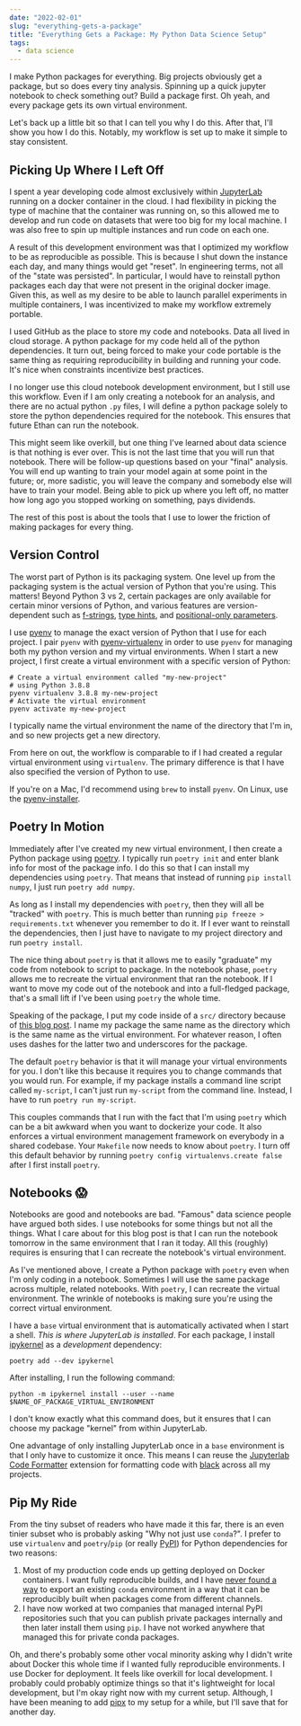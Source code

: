 ```yaml
---
date: "2022-02-01"
slug: "everything-gets-a-package"
title: "Everything Gets a Package: My Python Data Science Setup"
tags:
  - data science
---
```


I make Python packages for everything. Big projects obviously get a package, but so does every tiny analysis. Spinning up a quick jupyter notebook to check something out? Build a package first. Oh yeah, and every package gets its own virtual environment.

Let's back up a little bit so that I can tell you why I do this. After that, I'll show you how I do this. Notably, my workflow is set up to make it simple to stay consistent.

## Picking Up Where I Left Off

I spent a year developing code almost exclusively within [JupyterLab](https://jupyter.org/) running on a docker container in the cloud. I had flexibility in picking the type of machine that the container was running on, so this allowed me to develop and run code on datasets that were too big for my local machine. I was also free to spin up multiple instances and run code on each one.

A result of this development environment was that I optimized my workflow to be as reproducible as possible. This is because I shut down the instance each day, and many things would get "reset". In engineering terms, not all of the "state was persisted". In particular, I would have to reinstall python packages each day that were not present in the original docker image. Given this, as well as my desire to be able to launch parallel experiments in multiple containers, I was incentivized to make my workflow extremely portable.

I used GitHub as the place to store my code and notebooks. Data all lived in cloud storage. A python package for my code held all of the python dependencies. It turn out, being forced to make your code portable is the same thing as requiring reproducibility in building and running your code. It's nice when constraints incentivize best practices.

I no longer use this cloud notebook development environment, but I still use this workflow. Even if I am only creating a notebook for an analysis, and there are no actual python `.py` files, I will define a python package solely to store the python dependencies required for the notebook. This ensures that future Ethan can run the notebook. 

This might seem like overkill, but one thing I've learned about data science is that nothing is ever over. This is not the last time that you will run that notebook. There will be follow-up questions based on your "final" analysis. You will end up wanting to train your model again at some point in the future; or, more sadistic, you will leave the company and somebody else will have to train your model. Being able to pick up where you left off, no matter how long ago you stopped working on something, pays dividends.

The rest of this post is about the tools that I use to lower the friction of making packages for every thing.

## Version Control

The worst part of Python is its packaging system. One level up from the packaging system is the actual version of Python that you're using. This matters! Beyond Python 3 vs 2, certain packages are only available for certain minor versions of Python, and various features are version-dependent such as [f-strings](https://www.python.org/dev/peps/pep-0498/), [type hints](https://www.python.org/dev/peps/pep-0563/), and [positional-only parameters](https://www.python.org/dev/peps/pep-0570/).

I use [pyenv](https://github.com/pyenv/pyenv) to manage the exact version of Python that I use for each project. I pair `pyenv` with [pyenv-virtualenv](https://github.com/pyenv/pyenv-virtualenv) in order to use `pyenv` for managing both my python version and my virtual environments. When I start a new project, I first create a virtual environment with a specific version of Python:

```commandline
# Create a virtual environment called "my-new-project"
# using Python 3.8.8
pyenv virtualenv 3.8.8 my-new-project
# Activate the virtual environment
pyenv activate my-new-project
```

I typically name the virtual environment the name of the directory that I'm in, and so new projects get a new directory.

From here on out, the workflow is comparable to if I had created a regular virtual environment using `virtualenv`. The primary difference is that I have also specified the version of Python to use.

If you're on a Mac, I'd recommend using `brew` to install `pyenv`. On Linux, use the [pyenv-installer](https://github.com/pyenv/pyenv-installer).

## Poetry In Motion

Immediately after I've created my new virtual environment, I then create a Python package using [poetry](https://python-poetry.org/). I typically run `poetry init` and enter blank info for most of the package info. I do this so that I can install my dependencies using `poetry`. That means that instead of running `pip install numpy`, I just run `poetry add numpy`. 

As long as I install my dependencies with `poetry`, then they will all be "tracked" with `poetry`. This is much better than running `pip freeze > requirements.txt` whenever you remember to do it. If I ever want to reinstall the dependencies, then I just have to navigate to my project directory and run `poetry install`.

The nice thing about `poetry` is that it allows me to easily "graduate" my code from notebook to script to package. In the notebook phase, `poetry` allows me to recreate the virtual environment that ran the notebook. If I want to move my code out of the notebook and into a full-fledged package, that's a small lift if I've been using `poetry` the whole time.

Speaking of the package, I put my code inside of a `src/` directory because of [this blog post](https://hynek.me/articles/testing-packaging/). I name my package the same name as the directory which is the same name as the virtual environment. For whatever reason, I often uses dashes for the latter two and underscores for the package.

The default `poetry` behavior is that it will manage your virtual environments for you. I don't like this because it requires you to change commands that you would run. For example, if my package installs a command line script called `my-script`, I can't just run `my-script` from the command line. Instead, I have to run `poetry run my-script`. 

This couples commands that I run with the fact that I'm using `poetry` which can be a bit awkward when you want to dockerize your code. It also enforces a virtual environment management framework on everybody in a shared codebase. Your `Makefile` now needs to know about `poetry`. I turn off this default behavior by running `poetry config virtualenvs.create false` after I first install `poetry`.


## Notebooks 😱

Notebooks are good and notebooks are bad. "Famous" data science people have argued both sides. I use notebooks for some things but not all the things. What I care about for this blog post is that I can run the notebook tomorrow in the same environment that I ran it today. All this (roughly) requires is ensuring that I can recreate the notebook's virtual environment.

As I've mentioned above, I create a Python package with `poetry` even when I'm only coding in a notebook. Sometimes I will use the same package across multiple, related notebooks. With `poetry`, I can recreate the virtual environment. The wrinkle of notebooks is making sure you're using the correct virtual environment.

I have a `base` virtual environment that is automatically activated when I start a shell. _This is where JupyterLab is installed_. For each package, I install [ipykernel](https://ipython.readthedocs.io/en/stable/install/kernel_install.html) as a _development_ dependency:

```commandline
poetry add --dev ipykernel
```

After installing, I run the following command:

```commandline
python -m ipykernel install --user --name $NAME_OF_PACKAGE_VIRTUAL_ENVIRONMENT
```

I don't know exactly what this command does, but it ensures that I can choose my package "kernel" from within JupyterLab. 

One advantage of only installing JupyterLab once in a `base` environment is that I only have to customize it once. This means I can reuse the [Jupyterlab Code Formatter](https://jupyterlab-code-formatter.readthedocs.io/en/latest/index.html) extension for formatting code with [black](https://github.com/psf/black) across all my projects.

## Pip My Ride

From the tiny subset of readers who have made it this far, there is an even tinier subset who is probably asking "Why not just use `conda`?". I prefer to use `virtualenv` and `poetry`/`pip` (or really [PyPI](https://pypi.org/)) for Python dependencies for two reasons:

1. Most of my production code ends up getting deployed on Docker containers. I want fully reproducible builds, and I have [never found a way](https://twitter.com/eprosenthal/status/1181983025174896640) to export an existing `conda` environment in a way that it can be reproducibly built when packages come from different channels.
2. I have now worked at two companies that managed internal PyPI repositories such that you can publish private packages internally and then later install them using `pip`. I have not worked anywhere that managed this for private conda packages.

Oh, and there's probably some other vocal minority asking why I didn't write about Docker this whole time if I wanted fully reproducible environments. I use Docker for deployment. It feels like overkill for local development. I probably could probably optimize things so that it's lightweight for local development, but I'm okay right now with my current setup. Although, I have been meaning to add [pipx](https://github.com/pypa/pipx) to my setup for a while, but I'll save that for another day.
